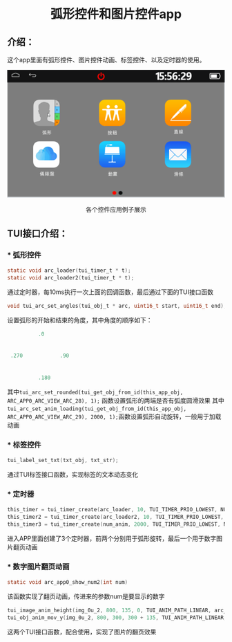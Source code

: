 <h1 align="center"> 弧形控件和图片控件app </h1>

## 介绍：
这个app里面有弧形控件、图片控件动画、标签控件、以及定时器的使用。

<p align="center">
<img src="https://github.com/TUISYS/image/blob/main/arc.gif">
</p>
<p align="center">
各个控件应用例子展示
</p>

## TUI接口介绍：

### * 弧形控件
```c
static void arc_loader(tui_timer_t * t);
static void arc_loader2(tui_timer_t * t);
```
通过定时器，每10ms执行一次上面的回调函数，最后通过下面的TUI接口函数
```c
void tui_arc_set_angles(tui_obj_t * arc, uint16_t start, uint16_t end);
```
设置弧形的开始和结束的角度，其中角度的顺序如下：
```c
          .0
 
 
 .270            .90
 
 
          .180
 ```
 其中```tui_arc_set_rounded(tui_get_obj_from_id(this_app_obj, ARC_APP0_ARC_VIEW_ARC_28), 1);``` 函数设置弧形的两端是否有弧度圆滑效果
 其中```tui_arc_set_anim_loading(tui_get_obj_from_id(this_app_obj, ARC_APP0_ARC_VIEW_ARC_29), 2000, 1);```函数设置弧形自动旋转，一般用于加载动画
 
### * 标签控件
```c
tui_label_set_txt(txt_obj, txt_str);
```
通过TUI标签接口函数，实现标签的文本动态变化

### * 定时器
```c
this_timer = tui_timer_create(arc_loader, 10, TUI_TIMER_PRIO_LOWEST, NULL);
this_timer2 = tui_timer_create(arc_loader2, 10, TUI_TIMER_PRIO_LOWEST, NULL);
this_timer3 = tui_timer_create(num_anim, 2000, TUI_TIMER_PRIO_LOWEST, NULL);
```
进入APP里面创建了3个定时器，前两个分别用于弧形旋转，最后一个用于数字图片翻页动画

### * 数字图片翻页动画
```c
static void arc_app0_show_num2(int num)
```
该函数实现了翻页动画，传进来的参数num是要显示的数字
```c
tui_image_anim_height(img_0u_2, 800, 135, 0, TUI_ANIM_PATH_LINEAR, arc_app0_anim2_cb);
tui_obj_anim_mov_y(img_0u_2, 800, 300, 300 + 135, TUI_ANIM_PATH_LINEAR, NULL);
```
这两个TUI接口函数，配合使用，实现了图片的翻页效果


